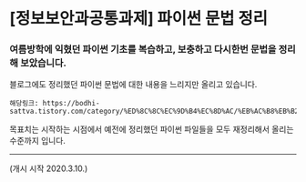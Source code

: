 # [정보보안과공통과제] 파이썬 문법 정리

### 여름방학에 익혔던 파이썬 기초를 복습하고, 보충하고 다시한번 문법을 정리해 보았습니다.

블로그에도 정리했던 파이썬 문법에 대한 내용을 느리지만 올리고 있습니다.
    
    해당링크: https://bodhi-sattva.tistory.com/category/%ED%8C%8C%EC%9D%B4%EC%8D%AC/%EB%AC%B8%EB%B2%95

목표치는 시작하는 시점에서 예전에 정리했던 파이썬 파일들을 모두 재정리해서 올리는 수준까지 입니다.
***
(개시 시작 2020.3.10.)
